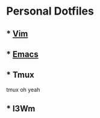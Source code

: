 # Personal Dotfiles
## * [Vim](https://github.com/amirrezaask/dotfiles/tree/master/vim)
## * [Emacs](https://github.com/amirrezaask/dotfiles/tree/master/emacs)

## * Tmux
tmux oh yeah
## * I3Wm

